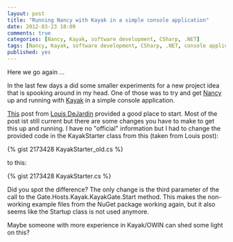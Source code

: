 ```yaml
---
layout: post
title: "Running Nancy with Kayak in a simple console application"
date: 2012-03-23 18:09
comments: true
categories: [Nancy, Kayak, software development, CSharp, .NET]
tags: [Nancy, Kayak, software development, CSharp, .NET, console application, self host, OWIN]
published: yes
---
```


Here we go again ...

In the last few days a did some smaller experiments for a new project idea that is spooking around in my head. One of those was to try and get [Nancy](http://nancyfx.org/) up and running with [Kayak](http://kayakhttp.com/) in a simple console application.

[This](http://whereslou.com/2012/01/16/gate-0-2-1-implementation-of-owin-online-at-nuget) post from [Louis DeJardin](http://twitter.com/loudej) provided a good place to start. Most of the post ist still current but there are some changes you have to make to get this up and running. I have no "official" information but I had to change the provided code in the KayakStarter class from this (taken from Louis post):

{% gist 2173428 KayakStarter_old.cs %}

to this:

{% gist 2173428 KayakStarter.cs %}

Did you spot the difference? The only change is the third parameter of the call to the Gate.Hosts.Kayak.KayakGate.Start method. This makes the non-working example files from the NuGet package working again, but it also seems like the Startup class is not used anymore.

Maybe someone with more experience in Kayak/OWIN can shed some light on this?

